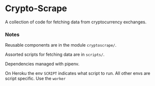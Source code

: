 # Crypto-Scrape
A collection of code for fetching data from cryptocurrency exchanges.

### Notes

Reusable components are in the module `cryptoscrape/`.

Assorted scripts for fetching data are in `scripts/`.

Dependencies managed with pipenv.

On Heroku the env `SCRIPT` indicates what script to run. All other envs are script specific. Use the `worker`
